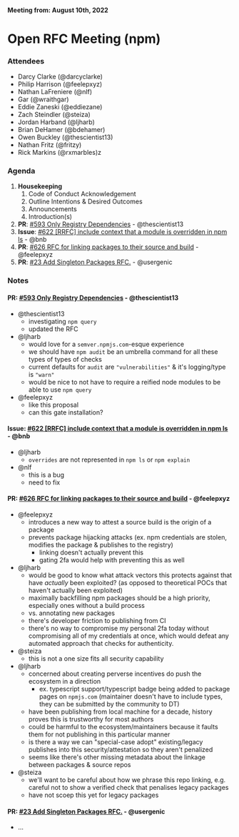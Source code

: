 #### Meeting from: August 10th, 2022

# Open RFC Meeting (npm)

### Attendees
- Darcy Clarke (@darcyclarke)
- Philip Harrison (@feelepxyz)
- Nathan LaFreniere (@nlf)
- Gar (@wraithgar) 
- Eddie Zaneski (@eddiezane)
- Zach Steindler (@steiza)
- Jordan Harband (@ljharb)
- Brian DeHamer (@bdehamer)
- Owen Buckley (@thescientist13)
- Nathan Fritz (@fritzy)
- Rick Markins (@rxmarbles)z

### Agenda

1. **Housekeeping**
	1. Code of Conduct Acknowledgement
	1. Outline Intentions & Desired Outcomes
	1. Announcements
	1. Introduction(s)
1. **PR**: [#593 Only Registry Dependencies](https://github.com/npm/rfcs/pull/593) - @thescientist13
1. **Issue**: [#622 [RRFC] include context that a module is overridden in npm ls](https://github.com/npm/rfcs/issues/622) - @bnb
1. **PR**: [#626 RFC for linking packages to their source and build](https://github.com/npm/rfcs/pull/626) - @feelepxyz
1. **PR**: [#23 Add Singleton Packages RFC.](https://github.com/npm/rfcs/pull/23) - @usergenic

### Notes

#### **PR**: [#593 Only Registry Dependencies](https://github.com/npm/rfcs/pull/593) - @thescientist13
- @thescientist13
  - investigating `npm query`
  - updated the RFC
- @ljharb
  - would love for a `semver.npmjs.com`-esque experience
  - we should have `npm audit` be an umbrella command for all these types of types of checks
  - current defaults for `audit` are `"vulnerabilities"` & it's logging/type is `"warn"`
  - would be nice to not have to require a reified node modules to be able to use `npm query` 
- @feelepxyz
  - like this proposal
  - can this gate installation?

#### **Issue**: [#622 [RRFC] include context that a module is overridden in npm ls](https://github.com/npm/rfcs/issues/622) - @bnb
- @ljharb
  - `overrides` are not represented in `npm ls` or `npm explain`
- @nlf
  - this is a bug
  - need to fix

#### **PR**: [#626 RFC for linking packages to their source and build](https://github.com/npm/rfcs/pull/626) - @feelepxyz
- @feelepxyz
  - introduces a new way to attest a source build is the origin of a package
  - prevents package hijacking attacks (ex. npm credentials are stolen, modifies the package & publishes to the registry)
    - linking doesn't actually prevent this
    - gating 2fa would help with preventing this as well
- @ljharb
  - would be good to know what attack vectors this protects against that have *actually* been exploited? (as opposed to theoretical POCs that haven't actually been exploited)
  - maximally backfilling npm packages should be a high priority, especially ones without a build process
  - vs. annotating new packages
  - there's developer friction to publishing from CI
  - there's no way to compromise my personal 2fa today without compromising all of my credentials at once, which would defeat any automated approach that checks for authenticity.
- @steiza
  - this is not a one size fits all security capability
- @ljharb
  - concerned about creating perverse incentives do push the ecosystem in a direction
    - ex. typescript support/typescript badge being added to package pages on `npmjs.com` (maintainer doesn't have to include types, they can be submitted by the community to DT)
  - have been publishing from local machine for a decade, history proves this is trustworthy for most authors
  - could be harmful to the ecosystem/maintainers because it faults them for not publishing in this particular manner
  - is there a way we can "special-case adopt" existing/legacy publishes into this security/attestation so they aren't penalized
  - seems like there's other missing metadata about the linkage between packages & source repos
- @steiza
  - we'll want to be careful about how we phrase this repo linking, e.g. careful not to show a verified check that penalises legacy packages
  - have not scoep this yet for legacy packages

#### **PR**: [#23 Add Singleton Packages RFC.](https://github.com/npm/rfcs/pull/23) - @usergenic
- ...

